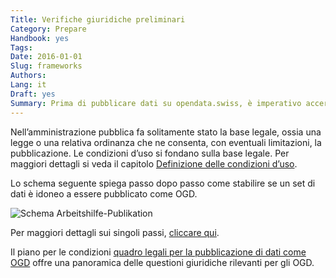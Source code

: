 ```yaml
---
Title: Verifiche giuridiche preliminari
Category: Prepare
Handbook: yes
Tags:
Date: 2016-01-01
Slug: frameworks
Authors:
Lang: it
Draft: yes
Summary: Prima di pubblicare dati su opendata.swiss, è imperativo accertare se sia lecito divulgarli come OGD.
---
```


Nell’amministrazione pubblica fa solitamente stato la base legale, ossia una legge o una relativa ordinanza che ne consenta, con eventuali limitazioni, la pubblicazione. Le condizioni d’uso si fondano sulla base legale. Per maggiori dettagli si veda il capitolo [Definizione delle condizioni d’uso](terms).

Lo schema seguente spiega passo dopo passo come stabilire se un set di dati è idoneo a essere pubblicato come OGD.

![Schema Arbeitshilfe-Publikation](../../images/chart-arbeitshilfe-publikation-it.png)

Per maggiori dettagli sui singoli passi, [cliccare qui](/it/library/entscheid-rechtsgrundlagen).

Il piano per le condizioni [quadro legali per la pubblicazione di dati come OGD](/it/library/konzept-rechtliche-rahmen) offre una panoramica delle questioni giuridiche rilevanti per gli OGD.
